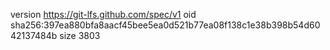version https://git-lfs.github.com/spec/v1
oid sha256:397ea880bfa8aacf45bee5ea0d521b77ea08f138c1e38b398b54d6042137484b
size 3803
